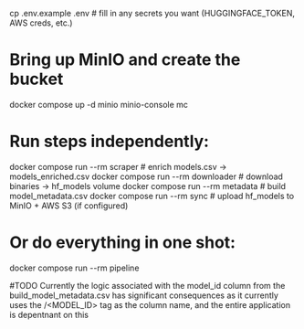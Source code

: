 cp .env.example .env    # fill in any secrets you want (HUGGINGFACE_TOKEN, AWS creds, etc.)

# Bring up MinIO and create the bucket
docker compose up -d minio minio-console mc

# Run steps independently:
docker compose run --rm scraper     # enrich models.csv -> models_enriched.csv
docker compose run --rm downloader  # download binaries -> hf_models volume
docker compose run --rm metadata    # build model_metadata.csv
docker compose run --rm sync        # upload hf_models to MinIO + AWS S3 (if configured)

# Or do everything in one shot:
docker compose run --rm pipeline



#TODO
 Currently the logic associated with the model_id column from the build_model_metadata.csv has significant consequences as it currently uses the <AUTHOR>/<MODEL_ID> tag as the column name, and the entire application is depentnant on this
 